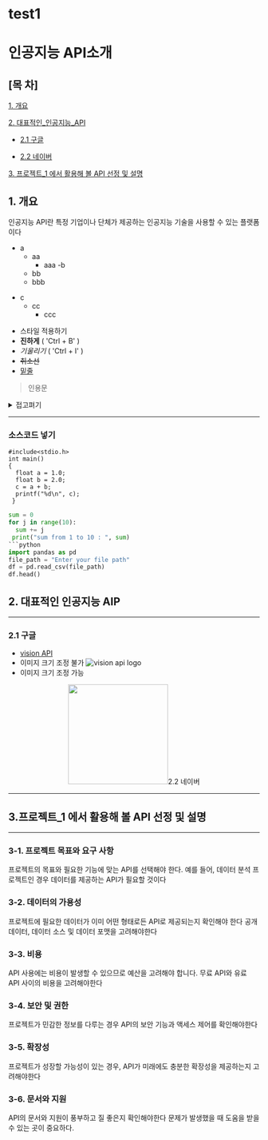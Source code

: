 # test1
# 인공지능 API소개
## [목 차]
[1.  개요](#1-개-요)

[2. 대표적인_인공지능_API](#2-대표적인-인공지능-aip)

  - [2.1 구글](#21-구글)

  - [2.2 네이버](#21-네이버)

[3. 프로젝트_1 에서 활용해 볼 API 선정 및 설명]()

## 1. 개요
인공지능 API란 특정 기업이나 단체가 제공하는 인공지능 기술을 사용할 수 있는 플랫폼이다

* a
  * aa
    * aaa
-b
  - bb
   - bbb
+ c
  + cc
    + ccc 

* 스타일 적용하기
* **진하게** ( 'Ctrl + B' )
* _기울리기_ ( 'Ctrl + I' )
* <s>취소선</s>
* <u>밑줄</u>
> 인용문

<details><summary>접고펴기
</summary>
내용작성하기
</details>

 ***


### 소스코드 넣기
```
#include<stdio.h>
int main()
{
  float a = 1.0;
  float b = 2.0;
  c = a + b;
  printf("%d\n", c);
 }
```
```python
sum = 0
for j in range(10):
  sum += j
 print("sum from 1 to 10 : ", sum)
```python
import pandas as pd
file_path = "Enter your file path"
df = pd.read_csv(file_path)
df.head()

``` 

## 2. 대표적인 인공지능 AIP
***


### 2.1 구글
* [vision API](https://cloud.google.com/vision?hl=ko)
* 이미지 크기 조정 불가
![vision api logo](https://community.appinventor.mit.edu/uploads/default/optimized/3X/2/a/2ad031bc25a55c4d3f55ff5ead8b2de63cdf28bf_2_200x178.png)
* 이미지 크기 조정 가능
<p align="center">
<img src="https://community.appinventor.mit.edu/uploads/default/optimized/3X/2/a/2ad031bc25a55c4d3f55ff5ead8b2de63cdf28bf_2_200x178.png" width="200/>
</p>


  * vision API는 특정 이미지를 인식하여 분류기능을 하는 
    인공지는 AIP이다 


### 2.2 네이버
 * * *
## 3.프로젝트_1 에서 활용해 볼 API 선정 및 설명
* * *
### 3-1. 프로젝트 목표와 요구 사항 
프로젝트의 목표와 필요한 기능에 맞는 API를 선택해야 한다. 
예를 들어, 데이터 분석 프로젝트인 경우 데이터를 제공하는 API가 필요할 것이다

### 3-2. 데이터의 가용성 
프로젝트에 필요한 데이터가 이미 어떤 형태로든 API로 제공되는지 확인해야 한다
공개 데이터, 데이터 소스 및 데이터 포맷을 고려해야한다

### 3-3. 비용 
API 사용에는 비용이 발생할 수 있으므로 예산을 고려해야 합니다. 
무료 API와 유료 API 사이의 비용을 고려해야한다

### 3-4. 보안 및 권한
프로젝트가 민감한 정보를 다루는 경우 API의 보안 기능과 액세스 제어를 확인해야한다

### 3-5. 확장성 
프로젝트가 성장할 가능성이 있는 경우, API가 미래에도 충분한 확장성을 제공하는지 고려해야한다

### 3-6. 문서와 지원
API의 문서와 지원이 풍부하고 질 좋은지 확인해야한다
문제가 발생했을 때 도움을 받을 수 있는 곳이 중요하다.

